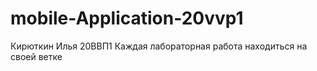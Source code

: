 # mobile-Application-20vvp1
Кирюткин Илья 20ВВП1
Каждая лабораторная работа находиться на своей ветке
